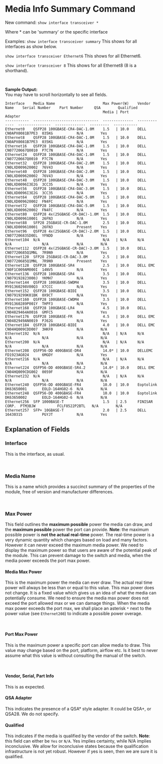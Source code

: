 # Media Info Summary Command

New command:
`show interface transceiver *`

Where * can be 'summary' or the specific interface

Examples:
`show interface transceiver summary`
This shows for all interfaces as show below.

`show interface transceiver Ethernet6`
This shows for all Ethernet6.

`show interface transceiver 8`
This shows for all Ethernet8 (8 is a shorthand).

<br>

**Sample Output:**
<br>You may have to scroll horizontally to see all fields.
~~~
Interface    Media Name                      Max Power(W)    Vendor Name    Serial Number    Part Number     QSA        Qualified
                                             Media | Port                                                    Adapter
-----------  ------------------------------  --------------  -------------  ---------------  --------------  ---------  -----------
Ethernet0    QSFP28 100GBASE-CR4-DAC-1.0M    1.5   | 10.0    DELL           CN0APX0081B7PE3  035KG           N/A        Yes
Ethernet8    QSFP28 100GBASE-CR4-DAC-1.0M    1.5   | 10.0    DELL           CN0APX0081B7PE3  035KG           N/A        Yes
Ethernet16   QSFP28 100GBASE-CR4-DAC-1.0M    1.5   | 10.0    DELL           CN07720667Q0010  P7C7N           N/A        Yes
Ethernet24   QSFP28 100GBASE-CR4-DAC-1.0M    1.5   | 10.0    DELL           CN07720667Q0010  P7C7N           N/A        Yes
Ethernet32   QSFP28 100GBASE-CR4-DAC-2.0M    1.5   | 10.0    DELL           CN0LXD009620002  76V43           N/A        Yes
Ethernet40   QSFP28 100GBASE-CR4-DAC-2.0M    1.5   | 10.0    DELL           CN0LXD009620002  76V43           N/A        Yes
Ethernet48   QSFP28 100GBASE-CR4-DAC-3.0M    1.5   | 10.0    DELL           CN0LXD0096I3E2G  3CC35           N/A        Yes
Ethernet56   QSFP28 100GBASE-CR4-DAC-3.0M    1.5   | 10.0    DELL           CN0LXD0096I3E2G  3CC35           N/A        Yes
Ethernet64   QSFP28 100GBASE-CR4-DAC-5.0M    1.5   | 10.0    DELL           CN0LXD009620002  FN4FC           N/A        Yes
Ethernet72   QSFP28 100GBASE-CR4-DAC-5.0M    1.5   | 10.0    DELL           CN0LXD009620002  FN4FC           N/A        Yes
Ethernet80   QSFP28 4x(25GBASE-CR-DAC)-1.0M  1.5   | 10.0    DELL           CN0LXD009610001  26FN3           N/A        Yes
Ethernet88   SFP28 25GBASE-CR-DAC-1.0M       2.5   | 10.0    DELL           CN0LXD009610001  26FN3           Present    Yes
Ethernet96   QSFP28 4x(25GBASE-CR-DAC)-2.0M  1.5   | 10.0    DELL           CN07720683SD0EL  YFNDD           N/A        Yes
Ethernet104  N/A                             N/A   | N/A     N/A            N/A              N/A             N/A        N/A
Ethernet112  QSFP28 4x(25GBASE-CR-DAC)-3.0M  1.5   | 10.0    DELL           CN07720685Q1MNL  7R9N9           N/A        Yes
Ethernet120  SFP28 25GBASE-CR-DAC-3.0M       2.5   | 10.0    DELL           CN07720685Q1MNL  7R9N9           Present    Yes
Ethernet128  QSFP28 100GBASE-SR4             2.5   | 10.0    DELL EMC       CN0F1C009AM000I  14NV5           N/A        Yes
Ethernet136  QSFP28 100GBASE-SR4             3.5   | 10.0    DELL           CN079192823000J  YKMH7           N/A        Yes
Ethernet144  QSFP28 100GBASE-SWDM4           3.5   | 10.0    DELL           MY01360298V00Q3  X7CCC           N/A        Yes
Ethernet152  QSFP28 100GBASE-BIDI            3.5   | 10.0    DELL           CN07919299K01BK  0X9CT           N/A        Yes
Ethernet160  QSFP28 100GBASE-CWDM4           3.5   | 10.0    DELL           MY01360289P001Y  THPF3           N/A        Yes
Ethernet168  QSFP28 100GBASE-LR4             4.5   | 10.0    DELL           CN04829464A0016  GMFC5           N/A        Yes
Ethernet176  QSFP28 100GBASE-FR              4.5   | 10.0    DELL EMC       CN0482949AN0019  PJ62G           N/A        Yes
Ethernet184  QSFP28 100GBASE-BIDI            4.0   | 10.0    DELL EMC       CN04HQ009CDD007  3HKF0           N/A        N/A
Ethernet192  N/A                             N/A   | N/A     N/A            N/A              N/A             N/A        N/A
Ethernet200  N/A                             N/A   | N/A     N/A            N/A              N/A             N/A        N/A
Ethernet208  QSFP56-DD 400GBASE-DR4          14.0* | 10.0    DELLEMC        FD1923AG024      6MGDY           N/A        Yes
Ethernet216  N/A                             N/A   | N/A     N/A            N/A              N/A             N/A        N/A
Ethernet224  QSFP56-DD 400GBASE-SR4.2        14.0* | 10.0    DELL EMC       CN04HQ009CDG002  0059F           N/A        N/A
Ethernet232  N/A                             N/A   | N/A     N/A            N/A              N/A             N/A        N/A
Ethernet240  QSFP56-DD 400GBASE-FR4          10.0  | 10.0    Eoptolink      DK63650001       EOLD-164HG02-6  N/A        N/A
Ethernet248  QSFP56-DD 400GBASE-FR4          10.0  | 10.0    Eoptolink      DK63650002       EOLD-164HG02-6  N/A        N/A
Ethernet256  SFP 1000BASE-T                  1.5   | 2.5     FINISAR CORP.  PTM3BJW          FCLF8522P2BTL   N/A        N/A
Ethernet257  SFP+ 10GBASE-T                  2.0   | 2.5     DELL           16430315         PGYJT           N/A        Yes

~~~

## Explanation of Fields
### Interface
This is the interface, as usual.

<br>

### Media Name
This is a name which provides a succinct summary of the properties of the module, free of version and manufacturer differences.

<br>

### Max Power
This field outlines the **maximum possible** power the media can draw, and the **maximum possible** power the port can provide.
**Note**: the maximum possible power is **not the actual real-time** power. The real-time power is a very dynamic quantity which changes based on load and many factors. However it can never exceed the maximum media power.
We need to display the maximum power so that users are aware of the potential peak of the module. This can prevent damage to the switch and media, when the media power exceeds the port max power.

#### Media Max Power
This is the maximum power the media can ever draw. The actual real time power will always be less than or equal to this value. This max power does not change. It is a fixed value which gives us an idea of what the media can potentially consume.
We need to ensure the media max power does not exceed the port allowed max or we can damage things.
When the media max power exceeds the port max, we shall place an asterisk `*` next to the power value (see `Ethernet208`) to indicate  a possible power overage.

<br>

#### Port Max Power
This is the maximum power a specific port can allow media to draw.
This value may change based on the port, platform, airflow etc. Is it best to never assume what this value is without consulting the manual of the switch.

<br>

#### Vendor, Serial, Part Info
This is as expected. 

#### QSA Adapter
This indicates the presence of a QSA* style adapter. It could be QSA+, or QSA28. We do not specify.

#### Qualified
This indicates if the media is qualified by the vendor of the switch.
**Note**: this field can either be `Yes` or `N/A`. Yes implies certainty, while N/A implies inconclusive.
We allow for inconclusive states because the qualification infrastructure is not yet robust. However if yes is seen, then we are sure it is qualified.
